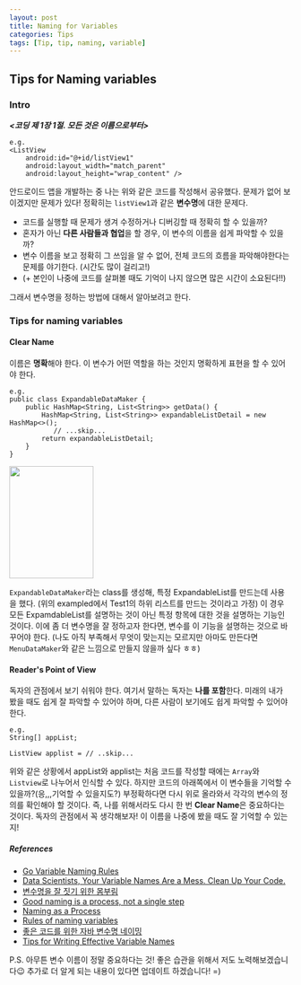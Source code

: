 ```yaml
---
layout: post
title: Naming for Variables
categories: Tips
tags: [Tip, tip, naming, variable]
---
```


## Tips for Naming variables

### Intro
***<코딩 제 1장 1절. 모든 것은 이름으로부터>***
```
e.g.
<ListView
    android:id="@+id/listView1"
    android:layout_width="match_parent"
    android:layout_height="wrap_content" />
```
안드로이드 앱을 개발하는 중 나는 위와 같은 코드를 작성해서 공유했다.
문제가 없어 보이겠지만 문제가 있다!
정확히는 `listView1`과 같은 **변수명**에 대한 문제다.  

- 코드를 실행할 때 문제가 생겨 수정하거나 디버깅할 때 정확히 할 수 있을까?
- 혼자가 아닌 **다른 사람들과 협업**을 할 경우, 이 변수의 이름을 쉽게 파악할 수 있을까?
- 변수 이름을 보고 정확히 그 쓰임을 알 수 없어, 전체 코드의 흐름을 파악해야한다는 문제를 야기한다. (시간도 많이 걸리고!)
- (+ 본인이 나중에 코드를 살펴볼 때도 기억이 나지 않으면 많은 시간이 소요된다!!)

그래서 변수명을 정하는 방법에 대해서 알아보려고 한다.

### Tips for naming variables
#### Clear Name
이름은 **명확**해야 한다. 이 변수가 어떤 역할을 하는 것인지 명확하게 표현을 할 수 있어야 한다.

```
e.g.
public class ExpandableDataMaker {
    public HashMap<String, List<String>> getData() {
        HashMap<String, List<String>> expandableListDetail = new HashMap<>();
           // ...skip...
        return expandableListDetail;
    }
}
```

<img src="https://user-images.githubusercontent.com/33801356/197207600-de9271da-a12a-40ca-a044-a0edc3f45d65.png" width=150 height=200/>


`ExpandableDataMaker`라는 class를 생성해, 특정 ExpandableList를 만드는데 사용을 했다. (위의 exampled에서 Test1의 하위 리스트를 만드는 것이라고 가정) 이 경우 모든 ExpamdableList를 설명하는 것이 아닌 특정 항목에 대한 것을 설명하는 기능인 것이다. 이에 좀 더 변수명을 잘 정하고자 한다면, 변수를 이 기능을 설명하는 것으로 바꾸어야 한다.
(나도 아직 부족해서 무엇이 맞는지는 모르지만 아마도 만든다면 `MenuDataMaker`와 같은 느낌으로 만들지 않을까 싶다 ㅎㅎ)

#### Reader's Point of View
독자의 관점에서 보기 쉬워야 한다. 여기서 말하는 독자는 **나를 포함**한다. 미래의 내가 봤을 때도 쉽게 잘 파악할 수 있어야 하며, 다른 사람이 보기에도 쉽게 파악할 수 있어야 한다. 
```
e.g.
String[] appList;

ListView applist = // ..skip...

```
위와 같은 상황에서 appList와 applist는 처음 코드를 작성할 때에는 `Array`와 `Listview`로 나누어서 인식할 수 있다. 하지만 코드의 아래쪽에서 이 변수들을 기억할 수 있을까?(응,,,기억할 수 있을지도?) 부정확하다면 다시 위로 올라와서 각각의 변수의 정의를 확인해야 할 것이다. 즉, 나를 위해서라도 다시 한 번 **Clear Name**은 중요하다는 것이다. 
독자의 관점에서 꼭 생각해보자! 이 이름을 나중에 봤을 때도 잘 기억할 수 있는지!
<br>
##### References
- [Go Variable Naming Rules](https://www.w3schools.com/go/go_variable_naming_rules.php)
- [Data Scientists, Your Variable Names Are a Mess. Clean Up Your Code.](https://builtin.com/data-science/variable-names)
- [변수명을 잘 짓기 위한 몸부림](https://brunch.co.kr/@wapj2000/29)
- [Good naming is a process, not a single step](https://arlobelshee.com/good-naming-is-a-process-not-a-single-step/)
- [Naming as a Process](https://www.digdeeproots.com/articles/on/naming-process/)
- [Rules of naming variables](https://1c-dn.com/library/rules_of_naming_variables/)
- [좋은 코드를 위한 자바 변수명 네이밍](https://tecoble.techcourse.co.kr/post/2020-04-24-variable_naming/)
- [Tips for Writing Effective Variable Names](https://medium.com/@ConnorFinnegan/tips-for-writing-effective-variable-names-ed869a4cfa9e)


P.S. 아무튼 변수 이름이 정말 중요하다는 것! 좋은 습관을 위해서 저도 노력해보겠습니다😉 추가로 더 알게 되는 내용이 있다면 업데이트 하겠습니다! =)